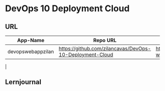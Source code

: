 # DevOps 10 Deployment Cloud

## URL

| App-Name | Repo URL | Docker Hub URL |
| -------- | ------- | ------- |
| devopswebappzilan | https://github.com/zilancavas/DevOps-10-Deployment-Cloud | https://hub.docker.com/repository/docker/zilan33/node-web-app/general
 |

## Lernjournal
